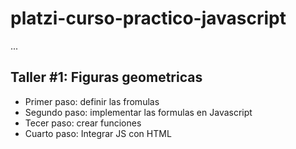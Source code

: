 # platzi-curso-practico-javascript

...

## Taller #1: Figuras geometricas

- Primer paso: definir las fromulas 
- Segundo paso: implementar las formulas en Javascript
- Tecer paso: crear funciones 
- Cuarto paso: Integrar JS con HTML 